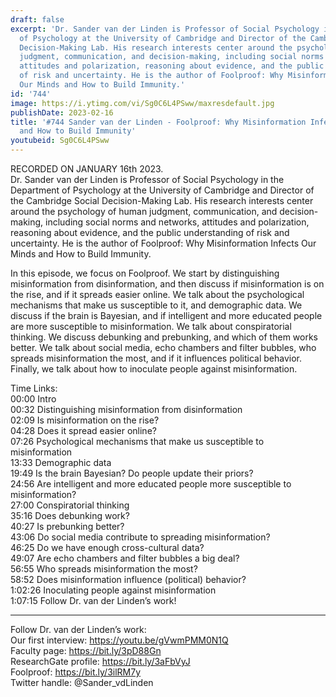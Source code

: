 ```yaml
---
draft: false
excerpt: 'Dr. Sander van der Linden is Professor of Social Psychology in the Department
  of Psychology at the University of Cambridge and Director of the Cambridge Social
  Decision-Making Lab. His research interests center around the psychology of human
  judgment, communication, and decision-making, including social norms and networks,
  attitudes and polarization, reasoning about evidence, and the public understanding
  of risk and uncertainty. He is the author of Foolproof: Why Misinformation Infects
  Our Minds and How to Build Immunity.'
id: '744'
image: https://i.ytimg.com/vi/Sg0C6L4PSww/maxresdefault.jpg
publishDate: 2023-02-16
title: '#744 Sander van der Linden - Foolproof: Why Misinformation Infects Our Minds
  and How to Build Immunity'
youtubeid: Sg0C6L4PSww
---
```

RECORDED ON JANUARY 16th 2023.  
Dr. Sander van der Linden is Professor of Social Psychology in the Department of Psychology at the University of Cambridge and Director of the Cambridge Social Decision-Making Lab. His research interests center around the psychology of human judgment, communication, and decision-making, including social norms and networks, attitudes and polarization, reasoning about evidence, and the public understanding of risk and uncertainty. He is the author of Foolproof: Why Misinformation Infects Our Minds and How to Build Immunity.

In this episode, we focus on Foolproof. We start by distinguishing misinformation from disinformation, and then discuss if misinformation is on the rise, and if it spreads easier online. We talk about the psychological mechanisms that make us susceptible to it, and demographic data. We discuss if the brain is Bayesian, and if intelligent and more educated people are more susceptible to misinformation. We talk about conspiratorial thinking. We discuss debunking and prebunking, and which of them works better. We talk about social media, echo chambers and filter bubbles, who spreads misinformation the most, and if it influences political behavior. Finally, we talk about how to inoculate people against misinformation.

Time Links:  
00:00 Intro  
00:32  Distinguishing misinformation from disinformation  
02:09  Is misinformation on the rise?  
04:28  Does it spread easier online?  
07:26  Psychological mechanisms that make us susceptible to misinformation  
13:33  Demographic data  
19:49  Is the brain Bayesian? Do people update their priors?  
24:56  Are intelligent and more educated people more susceptible to misinformation?  
27:00  Conspiratorial thinking  
35:16  Does debunking work?  
40:27  Is prebunking better?  
43:06  Do social media contribute to spreading misinformation?  
46:25  Do we have enough cross-cultural data?  
49:07  Are echo chambers and filter bubbles a big deal?  
56:55  Who spreads misinformation the most?  
58:52  Does misinformation influence (political) behavior?  
1:02:26  Inoculating people against misinformation   
1:07:15  Follow Dr. van der Linden’s work!

---

Follow Dr. van der Linden’s work:  
Our first interview: https://youtu.be/gVwmPMM0N1Q  
Faculty page: https://bit.ly/3pD88Gn  
ResearchGate profile: https://bit.ly/3aFbVyJ  
Foolproof: https://bit.ly/3ilRM7y  
Twitter handle: @Sander_vdLinden
